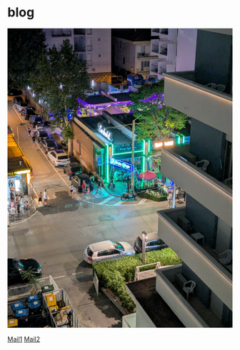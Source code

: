 # blog
![Eine Katze spielt mit einem Wollknäuel](https://github.com/Cedricoderso/blog/blob/a9c8be35e272a8dac44b5ffda6be12edfdac2a06/PXL_20250712_194902607.jpg)

[Mail1](mailto:tontopfpflanze@gmail.com)
[Mail2](mailto:tontopfpflanze@gmail.com?subject=Das%20ist%20eine%20TestMail&body=lol)
